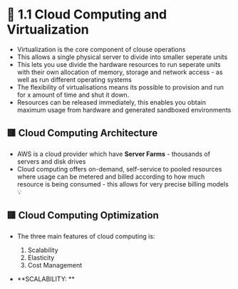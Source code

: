 # 🧠 1.1 Cloud Computing and Virtualization
* Virtualization is the core component of clouse operations
* This allows a single physical server to divide into smaller seperate units
* This lets you use divide the hardware resources to run seperate units with their own allocation of memory, storage and network access - as well as run different operating systems
* The flexibility of virtualisations means its possible to provision and run for x amount of time and shut it down.
* Resources can be released immediately, this enables you obtain maximum usage from hardware and generated sandboxed environments

## 🟥 Cloud Computing Architecture
* AWS is a cloud provider which have **Server Farms** - thousands of servers and disk drives
* Cloud computing offers on-demand, self-service to pooled resources where usage can be metered and billed according to how much resource is being consumed - this allows for very precise billing models💡

## 🟥 Cloud Computing Optimization
* The three main features of cloud computing is:
  1. Scalability
  2. Elasticity
  3. Cost Management

* **SCALABILITY: **
